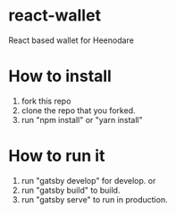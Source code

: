 # react-wallet

React based wallet for Heenodare

# How to install

1. fork this repo
2. clone the repo that you forked.
3. run "npm install" or "yarn install"

# How to run it

1. run "gatsby develop" for develop.
   or
1. run "gatsby build" to build.
1. run "gatsby serve" to run in production.
